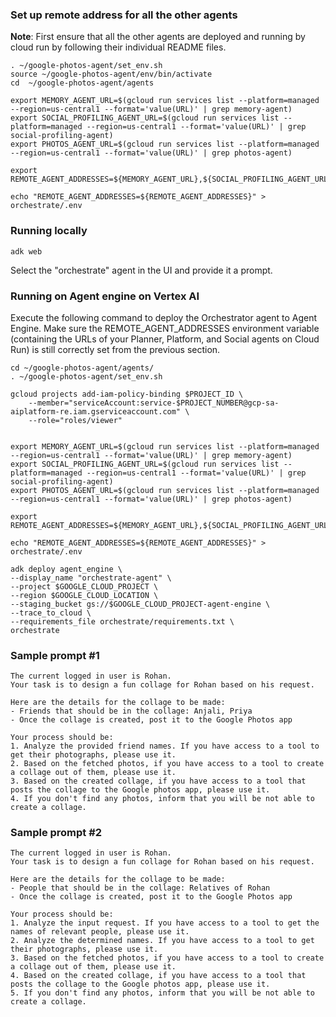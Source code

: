 

### Set up remote address for all the other agents

**Note**: First ensure that all the other agents are deployed and running by cloud run by following
their individual README files.

```aiexclude
. ~/google-photos-agent/set_env.sh
source ~/google-photos-agent/env/bin/activate
cd  ~/google-photos-agent/agents

export MEMORY_AGENT_URL=$(gcloud run services list --platform=managed --region=us-central1 --format='value(URL)' | grep memory-agent)
export SOCIAL_PROFILING_AGENT_URL=$(gcloud run services list --platform=managed --region=us-central1 --format='value(URL)' | grep social-profiling-agent)
export PHOTOS_AGENT_URL=$(gcloud run services list --platform=managed --region=us-central1 --format='value(URL)' | grep photos-agent)

export REMOTE_AGENT_ADDRESSES=${MEMORY_AGENT_URL},${SOCIAL_PROFILING_AGENT_URL},${PHOTOS_AGENT_URL}
```

```aiexclude
echo "REMOTE_AGENT_ADDRESSES=${REMOTE_AGENT_ADDRESSES}" > orchestrate/.env
```

### Running locally 

```aiexclude
adk web
```

Select the "orchestrate" agent in the UI and provide it a prompt.

### Running on Agent engine on Vertex AI

Execute the following command to deploy the Orchestrator agent to Agent Engine. Make sure the REMOTE_AGENT_ADDRESSES environment variable (containing the URLs of your Planner, Platform, and Social agents on Cloud Run) is still correctly set from the previous section.

```aiexclude
cd ~/google-photos-agent/agents/
. ~/google-photos-agent/set_env.sh

gcloud projects add-iam-policy-binding $PROJECT_ID \
    --member="serviceAccount:service-$PROJECT_NUMBER@gcp-sa-aiplatform-re.iam.gserviceaccount.com" \
    --role="roles/viewer"


export MEMORY_AGENT_URL=$(gcloud run services list --platform=managed --region=us-central1 --format='value(URL)' | grep memory-agent)
export SOCIAL_PROFILING_AGENT_URL=$(gcloud run services list --platform=managed --region=us-central1 --format='value(URL)' | grep social-profiling-agent)
export PHOTOS_AGENT_URL=$(gcloud run services list --platform=managed --region=us-central1 --format='value(URL)' | grep photos-agent)

export REMOTE_AGENT_ADDRESSES=${MEMORY_AGENT_URL},${SOCIAL_PROFILING_AGENT_URL},${PHOTOS_AGENT_URL}
```

```aiexclude
echo "REMOTE_AGENT_ADDRESSES=${REMOTE_AGENT_ADDRESSES}" > orchestrate/.env
```

```aiexclude
adk deploy agent_engine \
--display_name "orchestrate-agent" \
--project $GOOGLE_CLOUD_PROJECT \
--region $GOOGLE_CLOUD_LOCATION \
--staging_bucket gs://$GOOGLE_CLOUD_PROJECT-agent-engine \
--trace_to_cloud \
--requirements_file orchestrate/requirements.txt \
orchestrate
```

### Sample prompt #1

```aiexclude
The current logged in user is Rohan.
Your task is to design a fun collage for Rohan based on his request.

Here are the details for the collage to be made:
- Friends that should be in the collage: Anjali, Priya
- Once the collage is created, post it to the Google Photos app

Your process should be:
1. Analyze the provided friend names. If you have access to a tool to get their photographs, please use it.
2. Based on the fetched photos, if you have access to a tool to create a collage out of them, please use it.
3. Based on the created collage, if you have access to a tool that posts the collage to the Google photos app, please use it.
4. If you don't find any photos, inform that you will be not able to create a collage.
```

### Sample prompt #2

```aiexclude
The current logged in user is Rohan.
Your task is to design a fun collage for Rohan based on his request.

Here are the details for the collage to be made:
- People that should be in the collage: Relatives of Rohan
- Once the collage is created, post it to the Google Photos app

Your process should be:
1. Analyze the input request. If you have access to a tool to get the names of relevant people, please use it.
2. Analyze the determined names. If you have access to a tool to get their photographs, please use it.
3. Based on the fetched photos, if you have access to a tool to create a collage out of them, please use it.
4. Based on the created collage, if you have access to a tool that posts the collage to the Google photos app, please use it.
5. If you don't find any photos, inform that you will be not able to create a collage.
```